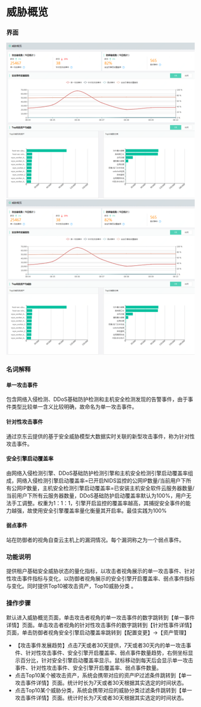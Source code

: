 # 威胁概览

### 界面

  ![](https://github.com/jdcloudcom/cn/blob/Situation-Awareness/image/Situational-Awareness/to-1.png)
  ![](../../../../image/Situational-Awareness/to-1.png)

### 名词解释

#### 单一攻击事件
包含网络入侵检测、DDoS基础防护检测和主机安全检测发现的告警事件，由于事件类型比较单一含义比较明确，故命名为单一攻击事件。

#### 针对性攻击事件
通过京东云提供的基于安全威胁模型大数据实时关联的新型攻击事件，称为针对性攻击事件。

#### 安全引擎启动覆盖率
由网络入侵检测引擎、DDoS基础防护检测引擎和主机安全检测引擎启动覆盖率组成，网络入侵检测引擎启动覆盖率=已开启NIDS监控的公网IP数量/当前用户下所有公网IP数量，主机安全检测引擎启动覆盖率=已安装主机安全软件云服务器数量/当前用户下所有云服务器数量，DDoS基础防护启动覆盖率默认为100%，用户无法手工调整。权重为1：1：1，引擎开启监控的覆盖率越高，其捕捉安全事件的能力越强，故使用安全引擎覆盖率量化衡量其开启率。最佳实践为100%

#### 弱点事件
站在防御者的视角自查云主机上的漏洞情况。每个漏洞称之为一个弱点事件。

### 功能说明
提供租户基础安全威胁状态的量化指标，以攻击者视角展示的单一攻击事件、针对性攻击事件指标与变化，以防御者视角展示的安全引擎开启覆盖率、弱点事件指标与变化。同时提供Top10被攻击资产，Top10威胁分类 。

### 操作步骤
默认进入威胁概览页面，单击攻击者视角的单一攻击事件的数字跳转到【单一事件详情】页面。单击攻击者视角的针对性攻击事件的数字跳转到【针对性事件详情】页面，单击防御者视角安全引擎启动覆盖率跳转到【配置变更】->【资产管理】 
  - 【攻击事件发展趋势】点击7天或者30天提供，7天或者30天内的单一攻击事件、针对性攻击事件、安全引擎开启覆盖率、弱点事件数量趋势，右侧坐标显示百分比，针对安全引擎启动覆盖率显示。鼠标移动到每天后会显示单一攻击事件、针对性攻击事件、安全引擎开启覆盖率、弱点事件数量。 
  - 点击Top10某个被攻击资产，系统会携带对应的资产IP过滤条件跳转到【单一攻击事件详情】页面。统计时长为7天或者30天根据其实选定的时间状态。 
  - 点击Top10某个威胁分类，系统会携带对应的威胁分类过滤条件跳转到【单一攻击事件详情】页面。统计时长为7天或者30天根据其实选定的时间状态。 
